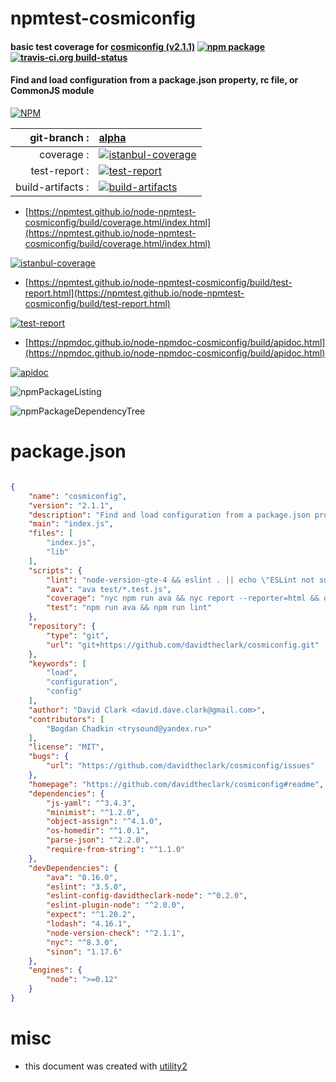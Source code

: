 # npmtest-cosmiconfig

#### basic test coverage for  [cosmiconfig (v2.1.1)](https://github.com/davidtheclark/cosmiconfig#readme)  [![npm package](https://img.shields.io/npm/v/npmtest-cosmiconfig.svg?style=flat-square)](https://www.npmjs.org/package/npmtest-cosmiconfig) [![travis-ci.org build-status](https://api.travis-ci.org/npmtest/node-npmtest-cosmiconfig.svg)](https://travis-ci.org/npmtest/node-npmtest-cosmiconfig)

#### Find and load configuration from a package.json property, rc file, or CommonJS module

[![NPM](https://nodei.co/npm/cosmiconfig.png?downloads=true&downloadRank=true&stars=true)](https://www.npmjs.com/package/cosmiconfig)

| git-branch : | [alpha](https://github.com/npmtest/node-npmtest-cosmiconfig/tree/alpha)|
|--:|:--|
| coverage : | [![istanbul-coverage](https://npmtest.github.io/node-npmtest-cosmiconfig/build/coverage.badge.svg)](https://npmtest.github.io/node-npmtest-cosmiconfig/build/coverage.html/index.html)|
| test-report : | [![test-report](https://npmtest.github.io/node-npmtest-cosmiconfig/build/test-report.badge.svg)](https://npmtest.github.io/node-npmtest-cosmiconfig/build/test-report.html)|
| build-artifacts : | [![build-artifacts](https://npmtest.github.io/node-npmtest-cosmiconfig/glyphicons_144_folder_open.png)](https://github.com/npmtest/node-npmtest-cosmiconfig/tree/gh-pages/build)|

- [https://npmtest.github.io/node-npmtest-cosmiconfig/build/coverage.html/index.html](https://npmtest.github.io/node-npmtest-cosmiconfig/build/coverage.html/index.html)

[![istanbul-coverage](https://npmtest.github.io/node-npmtest-cosmiconfig/build/screenCapture.buildCi.browser.%252Ftmp%252Fbuild%252Fcoverage.lib.html.png)](https://npmtest.github.io/node-npmtest-cosmiconfig/build/coverage.html/index.html)

- [https://npmtest.github.io/node-npmtest-cosmiconfig/build/test-report.html](https://npmtest.github.io/node-npmtest-cosmiconfig/build/test-report.html)

[![test-report](https://npmtest.github.io/node-npmtest-cosmiconfig/build/screenCapture.buildCi.browser.%252Ftmp%252Fbuild%252Ftest-report.html.png)](https://npmtest.github.io/node-npmtest-cosmiconfig/build/test-report.html)

- [https://npmdoc.github.io/node-npmdoc-cosmiconfig/build/apidoc.html](https://npmdoc.github.io/node-npmdoc-cosmiconfig/build/apidoc.html)

[![apidoc](https://npmdoc.github.io/node-npmdoc-cosmiconfig/build/screenCapture.buildCi.browser.%252Ftmp%252Fbuild%252Fapidoc.html.png)](https://npmdoc.github.io/node-npmdoc-cosmiconfig/build/apidoc.html)

![npmPackageListing](https://npmtest.github.io/node-npmtest-cosmiconfig/build/screenCapture.npmPackageListing.svg)

![npmPackageDependencyTree](https://npmtest.github.io/node-npmtest-cosmiconfig/build/screenCapture.npmPackageDependencyTree.svg)



# package.json

```json

{
    "name": "cosmiconfig",
    "version": "2.1.1",
    "description": "Find and load configuration from a package.json property, rc file, or CommonJS module",
    "main": "index.js",
    "files": [
        "index.js",
        "lib"
    ],
    "scripts": {
        "lint": "node-version-gte-4 && eslint . || echo \"ESLint not supported\"",
        "ava": "ava test/*.test.js",
        "coverage": "nyc npm run ava && nyc report --reporter=html && open coverage/index.html",
        "test": "npm run ava && npm run lint"
    },
    "repository": {
        "type": "git",
        "url": "git+https://github.com/davidtheclark/cosmiconfig.git"
    },
    "keywords": [
        "load",
        "configuration",
        "config"
    ],
    "author": "David Clark <david.dave.clark@gmail.com>",
    "contributors": [
        "Bogdan Chadkin <trysound@yandex.ru>"
    ],
    "license": "MIT",
    "bugs": {
        "url": "https://github.com/davidtheclark/cosmiconfig/issues"
    },
    "homepage": "https://github.com/davidtheclark/cosmiconfig#readme",
    "dependencies": {
        "js-yaml": "^3.4.3",
        "minimist": "^1.2.0",
        "object-assign": "^4.1.0",
        "os-homedir": "^1.0.1",
        "parse-json": "^2.2.0",
        "require-from-string": "^1.1.0"
    },
    "devDependencies": {
        "ava": "0.16.0",
        "eslint": "3.5.0",
        "eslint-config-davidtheclark-node": "^0.2.0",
        "eslint-plugin-node": "^2.0.0",
        "expect": "^1.20.2",
        "lodash": "4.16.1",
        "node-version-check": "^2.1.1",
        "nyc": "^8.3.0",
        "sinon": "1.17.6"
    },
    "engines": {
        "node": ">=0.12"
    }
}
```



# misc
- this document was created with [utility2](https://github.com/kaizhu256/node-utility2)
